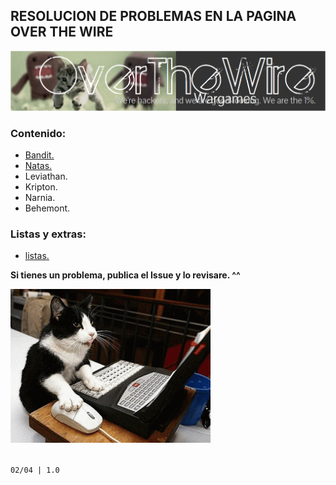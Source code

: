 ## RESOLUCION DE PROBLEMAS EN LA PAGINA OVER THE WIRE

![overthewire](images/otw.png)  

### Contenido: 

- [Bandit.](content/bandit.md)  
- [Natas.](content/natas.md)  
- Leviathan.  
- Kripton.  
- Narnia.  
- Behemont.  

### Listas y extras:
- [listas.](content/scores.md)

**Si tienes un problema, publica el Issue y lo revisare. ^^**

![gatoespera](images/cat.gif)

<br>`02/04 | 1.0`